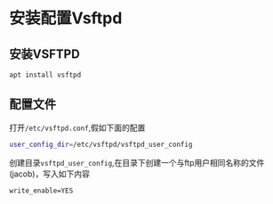 # 安装配置Vsftpd


## 安装VSFTPD

```
apt install vsftpd
```

## 配置文件

打开`/etc/vsftpd.conf`,假如下面的配置

```bash
user_config_dir=/etc/vsftpd/vsftpd_user_config
```

创建目录`vsftpd_user_config`,在目录下创建一个与ftp用户相同名称的文件(jacob)，写入如下内容

```
write_enable=YES
```




